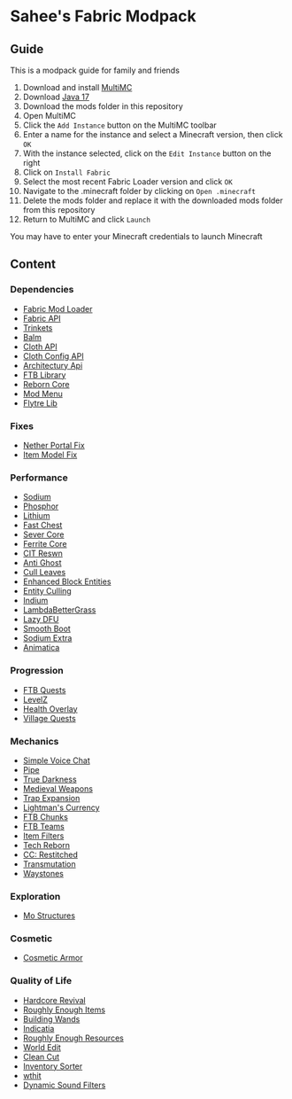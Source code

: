 # Sahee's Fabric Modpack

## Guide
This is a modpack guide for family and friends
1. Download and install [MultiMC](https://multimc.org/#Download)
2. Download [Java 17](https://www.azul.com/downloads/?version=java-17-lts&package=jdk)
3. Download the mods folder in this repository
4. Open MultiMC
5. Click the `Add Instance` button on the MultiMC toolbar
6. Enter a name for the instance and select a Minecraft version, then click `OK`
7. With the instance selected, click on the `Edit Instance` button on the right
8. Click on `Install Fabric`
9. Select the most recent Fabric Loader version and click `OK`
10. Navigate to the .minecraft folder by clicking on `Open .minecraft`
11. Delete the mods folder and replace it with the downloaded mods folder from this repository
12. Return to MultiMC and click `Launch`

You may have to enter your Minecraft credentials to launch Minecraft
## Content

### Dependencies
* [Fabric Mod Loader](https://fabricmc.net/use/installer/)
* [Fabric API](https://github.com/FabricMC/fabric/releases/tag/0.45.2%2B1.18)
* [Trinkets](https://github.com/emilyploszaj/trinkets/releases/tag/3.1.0)
* [Balm](https://github.com/ModdingForBlockheads/Balm)
* [Cloth API](https://github.com/shedaniel/cloth-api)
* [Cloth Config API](https://github.com/shedaniel/cloth-config)
* [Architectury Api](https://github.com/architectury/architectury-api)
* [FTB Library](https://github.com/FTBTeam/FTB-Library)
* [Reborn Core](https://github.com/TechReborn/RebornCore)
* [Mod Menu](https://github.com/TerraformersMC/ModMenu)
* [Flytre Lib](https://www.curseforge.com/minecraft/mc-mods/lib)
### Fixes
* [Nether Portal Fix](https://github.com/ModdingForBlockheads/NetherPortalFix)
* [Item Model Fix](https://github.com/PepperCode1/Item-Model-Fix)
### Performance
* [Sodium](https://github.com/CaffeineMC/sodium-fabric)
* [Phosphor](https://github.com/CaffeineMC/phosphor-fabric)
* [Lithium](https://github.com/CaffeineMC/lithium-fabric)
* [Fast Chest](https://github.com/FakeDomi/FastChest)
* [Sever Core](https://github.com/Wesley1808/ServerCore)
* [Ferrite Core](https://github.com/malte0811/FerriteCore)
* [CIT Reswn](https://github.com/SHsuperCM/CITResewn)
* [Anti Ghost](https://github.com/gbl/AntiGhost)
* [Cull Leaves](https://github.com/TeamMidnightDust/CullLeaves)
* [Enhanced Block Entities](https://github.com/FoundationGames/EnhancedBlockEntities)
* [Entity Culling](https://github.com/tr7zw/EntityCulling)
* [Indium](https://github.com/comp500/Indium)
* [LambdaBetterGrass](https://github.com/LambdAurora/LambdaBetterGrass)
* [Lazy DFU](https://github.com/astei/lazydfu)
* [Smooth Boot](https://github.com/UltimateBoomer/mc-smoothboot)
* [Sodium Extra](https://github.com/FlashyReese/sodium-extra-fabric)
* [Animatica](https://github.com/FoundationGames/Animatica)
### Progression
* [FTB Quests](https://github.com/FTBTeam/FTB-Quests)
* [LevelZ](https://github.com/Globox1997/LevelZ)
* [Health Overlay](https://github.com/Terrails/HealthOverlay)
* [Village Quests](https://github.com/Globox1997/VillagerQuests)
### Mechanics
* [Simple Voice Chat](https://github.com/henkelmax/simple-voice-chat)
* [Pipe](https://www.curseforge.com/minecraft/mc-mods/pipe)
* [True Darkness](https://github.com/grondag/darkness)
* [Medieval Weapons](https://github.com/Globox1997/MedievalWeapons)
* [Trap Expansion](https://github.com/Lemonszz/trap-expansion-fabric)
* [Lightman's Currency](https://www.curseforge.com/minecraft/mc-mods/lightmans-currency)
* [FTB Chunks](https://github.com/FTBTeam/FTB-Chunks)
* [FTB Teams](https://github.com/FTBTeam/FTB-Teams)
* [Item Filters](https://www.curseforge.com/minecraft/mc-mods/item-filters-fabric)
* [Tech Reborn](https://github.com/TechReborn/TechReborn)
* [CC: Restitched](https://github.com/cc-tweaked/cc-restitched)
* [Transmutation](https://github.com/grifferthrydwy/Transmutation)
* [Waystones](https://github.com/ModdingForBlockheads/Waystones)
### Exploration
* [Mo Structures](https://github.com/frqnny/mostructures)
### Cosmetic
* [Cosmetic Armor](https://github.com/apace100/cosmetic-armor)
### Quality of Life
* [Hardcore Revival](https://github.com/ModdingForBlockheads/HardcoreRevival)
* [Roughly Enough Items](https://github.com/shedaniel/RoughlyEnoughItems)
* [Building Wands](https://github.com/nicguzzo/wands)
* [Indicatia](https://github.com/SteveKunG/Indicatia)
* [Roughly Enough Resources](https://github.com/theorbtwo/RoughlyEnoughResources)
* [World Edit](https://github.com/enginehub/WorldEdit)
* [Clean Cut](https://github.com/Rongmario/CleanCut)
* [Inventory Sorter](https://github.com/kyrptonaught/Inventory-Sorter)
* [wthit](https://github.com/badasintended/wthit)
* [Dynamic Sound Filters](https://bitbucket.org/andre111/dynamicsoundfilters)
